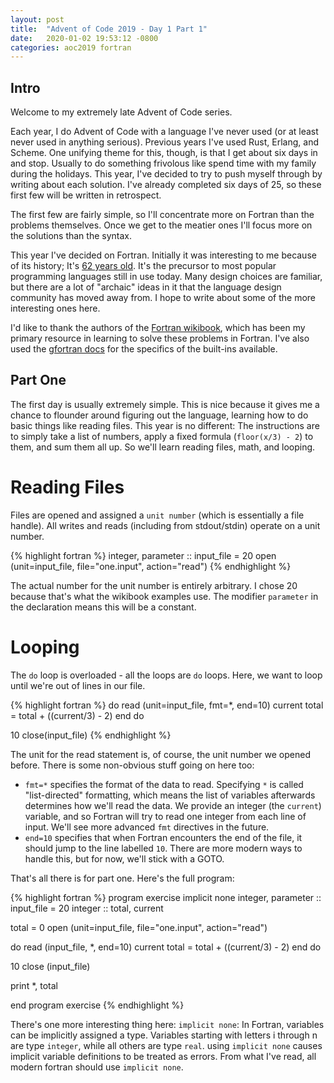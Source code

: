 ```yaml
---
layout: post
title:  "Advent of Code 2019 - Day 1 Part 1"
date:   2020-01-02 19:53:12 -0800
categories: aoc2019 fortran
---
```

Intro
-----

Welcome to my extremely late Advent of Code series.

Each year, I do Advent of Code with a language I've never used (or at least never used in anything serious). Previous years I've used Rust, Erlang, and Scheme. One unifying theme for this, though, is that I get about six days in and stop. Usually to do something frivolous like spend time with my family during the holidays. This year, I've decided to try to push myself through by writing about each solution. I've already completed six days of 25, so these first few will be written in retrospect.

The first few are fairly simple, so I'll concentrate more on Fortran than the problems themselves. Once we get to the meatier ones I'll focus more on the solutions than the syntax.

This year I've decided on Fortran. Initially it was interesting to me because of its history; It's [62 years old][fortran-wikipedia]. It's the precursor to most popular programming languages still in use today. Many design choices are familiar, but there are a lot of "archaic" ideas in it that the language design community has moved away from. I hope to write about some of the more interesting ones here. 

I'd like to thank the authors of the [Fortran wikibook][fortran-wikibook], which has been my primary resource in learning to solve these problems in Fortran. I've also used the [gfortran docs][gfortran-docs] for the specifics of the built-ins available.

Part One
--------

The first day is usually extremely simple. This is nice because it gives me a chance to flounder around figuring out the language, learning how to do basic things like reading files. This year is no different: The instructions are to simply take a list of numbers, apply a fixed formula (`floor(x/3) - 2`) to them, and sum them all up. So we'll learn reading files, math, and looping.


Reading Files
=============

Files are opened and assigned a `unit number` (which is essentially a file handle). All writes and reads (including from stdout/stdin) operate on a unit number.

{% highlight fortran %}
integer, parameter :: input_file = 20
open (unit=input_file, file="one.input", action="read")
{% endhighlight %}

The actual number for the unit number is entirely arbitrary. I chose 20 because that's what the wikibook examples use. The modifier `parameter` in the declaration means this will be a constant.

Looping
=======

The `do` loop is overloaded - all the loops are `do` loops. Here, we want to loop until we're out of lines in our file.

{% highlight fortran %}
do
  read (unit=input_file, fmt=*, end=10) current
  total = total + ((current/3) - 2)
end do

10 close(input_file)
{% endhighlight %}

The unit for the read statement is, of course, the unit number we opened before. There is some non-obvious stuff going on here too:

- `fmt=*` specifies the format of the data to read. Specifying `*` is called "list-directed" formatting, which means the list of variables afterwards determines how we'll read the data. We provide an integer (the `current`) variable, and so Fortran will try to read one integer from each line of input. We'll see more advanced `fmt` directives in the future.
- `end=10` specifies that when Fortran encounters the end of the file, it should jump to the line labelled `10`. There are more modern ways to handle this, but for now, we'll stick with a GOTO.

That's all there is for part one. Here's the full program:

{% highlight fortran %}
program exercise
  implicit none
  integer, parameter :: input_file = 20
  integer :: total, current

  total = 0
  open (unit=input_file, file="one.input", action="read")

  do
    read (input_file, *, end=10) current
    total = total + ((current/3) - 2)
  end do

10 close (input_file)

  print *, total

end program exercise
{% endhighlight %}


There's one more interesting thing here: `implicit none`: In Fortran, variables can be implicitly assigned a type. Variables starting with letters i through n are type `integer`, while all others are type `real`. using `implicit none` causes implicit variable definitions to be treated as errors. From what I've read, all modern fortran should use `implicit none`.

[fortran-wikipedia]: https://en.wikipedia.org/wiki/Fortran
[fortran-wikibook]: https://en.wikibooks.org/wiki/Fortran
[gfortran-docs]: https://gcc.gnu.org/onlinedocs/gfortran/Intrinsic-Procedures.html

